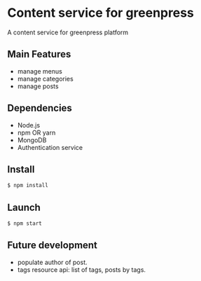 # Content service for greenpress

A content service for greenpress platform 

## Main Features
- manage menus
- manage categories
- manage posts

## Dependencies
- Node.js
- npm OR yarn
- MongoDB
- Authentication service

## Install
```sh
$ npm install
```

## Launch
```sh
$ npm start
```

## Future development
- populate author of post.
- tags resource api: list of tags, posts by tags.

